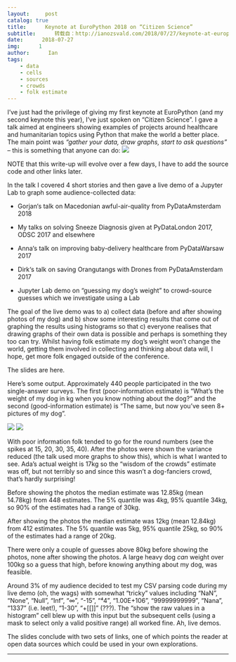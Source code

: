 ```yaml
---
layout:     post
catalog: true
title:      Keynote at EuroPython 2018 on “Citizen Science”
subtitle:      转载自：http://ianozsvald.com/2018/07/27/keynote-at-europython-2018-on-citizen-science/
date:      2018-07-27
img:      1
author:      Ian
tags:
    - data
    - cells
    - sources
    - crowds
    - folk estimate
---
```


I’ve just had the privilege of giving my first keynote at EuroPython (and my second keynote this year), I’ve just spoken on “Citizen Science”. I gave a talk aimed at engineers showing examples of projects around healthcare and humanitarian topics using Python that make the world a better place. The main point was *“gather your data, draw graphs, start to ask questions”* – this is something that anyone can do:
![](https://pbs.twimg.com/media/DjG0ULsXoAERx1y.jpg)


NOTE that this write-up will evolve over a few days, I have to add the source code and other links later.

In the talk I covered 4 short stories and then gave a live demo of a Jupyter Lab to graph some audience-collected data:

- Gorjan‘s talk on Macedonian awful-air-quality from PyDataAmsterdam 2018

- My talks on solving Sneeze Diagnosis given at PyDataLondon 2017, ODSC 2017 and elsewhere

- Anna‘s talk on improving baby-delivery healthcare from PyDataWarsaw 2017

- Dirk‘s talk on saving Orangutangs with Drones from PyDataAmsterdam 2017

- Jupyter Lab demo on “guessing my dog’s weight” to crowd-source guesses which we investigate using a Lab


The goal of the live demo was to a) collect data (before and after showing photos of my dog) and b) show some interesting results that come out of graphing the results using histograms so that c) everyone realises that drawing graphs of their own data is possible and perhaps is something they too can try. Whilst having folk estimate my dog’s weight won’t change the world, getting them involved in collecting and thinking about data will, I hope, get more folk engaged outside of the conference.

The slides are here.

Here’s some output. Approximately 440 people participated in the two single-answer surveys. The first (poor-information estimate) is “What’s the weight of my dog in kg when you know nothing about the dog?” and the second (good-information estimate) is “The same, but now you’ve seen 8+ pictures of my dog”.

![](http://ianozsvald.com/wp-content/uploads/2018/07/results_440_guesses_both_histograms.png)
![](http://ianozsvald.com/wp-content/uploads/2018/07/results_440_guesses_both_histograms.png)


With poor information folk tended to go for the round numbers (see the spikes at 15, 20, 30, 35, 40). After the photos were shown the variance reduced (the talk used more graphs to show this), which is what I wanted to see. Ada’s actual weight is 17kg so the “wisdom of the crowds” estimate was off, but not terribly so and since this wasn’t a dog-fanciers crowd, that’s hardly surprising!

Before showing the photos the median estimate was 12.85kg (mean 14.78kg) from 448 estimates. The 5% quantile was 4kg, 95% quantile 34kg, so 90% of the estimates had a range of 30kg.

After showing the photos the median estimate was 12kg (mean 12.84kg) from 412 estimates. The 5% quantile was 5kg, 95% quantile 25kg, so 90% of the estimates had a range of 20kg.

There were only a couple of guesses above 80kg before showing the photos, none after showing the photos. A large heavy dog *can* weight over 100kg so a guess that high, before knowing anything about my dog, was feasible.

Around 3% of my audience decided to test my CSV parsing code during my live demo (oh, the wags) with somewhat “tricky” values including “NaN”, “None”, “Null”, “Inf”, “∞”, “-15”, “⁴4”, “1.00E+106”, “99999999999”, “Nana”, “1337” (i.e. leet!), “1-30”, “+[[]]” (???). The “show the raw values in a histogram” cell blew up with this input but the subsequent cells (using a mask to select only a valid positive range) all worked fine. Ah, live demos.

The slides conclude with two sets of links, one of which points the reader at open data sources which could be used in your own explorations.

---
